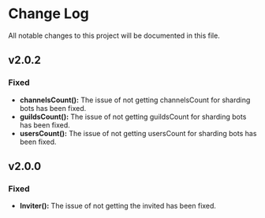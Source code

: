 # Change Log
All notable changes to this project will be documented in this file.

## v2.0.2
### Fixed
- **channelsCount():** The issue of not getting channelsCount for sharding bots has been fixed.
- **guildsCount():** The issue of not getting guildsCount for sharding bots has been fixed.
- **usersCount():** The issue of not getting usersCount for sharding bots has been fixed.

## v2.0.0
### Fixed
- **Inviter():** The issue of not getting the invited has been fixed.
